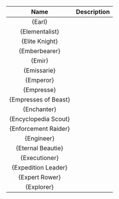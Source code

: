 | **Name** | **Description** |
|:--------:|:-----------|
| {Earl} | |
| {Elementalist} | |
| {Elite Knight} | |
| {Emberbearer} | |
| {Emir} | |
| {Emissarie} | |
| {Emperor} | |
| {Empresse} | |
| {Empresses of Beast} | |
| {Enchanter} | |
| {Encyclopedia Scout} | |
| {Enforcement Raider} | |
| {Engineer} | |
| {Eternal Beautie} | |
| {Executioner} | |
| {Expedition Leader} | |
| {Expert Rower} | |
| {Explorer} | |
